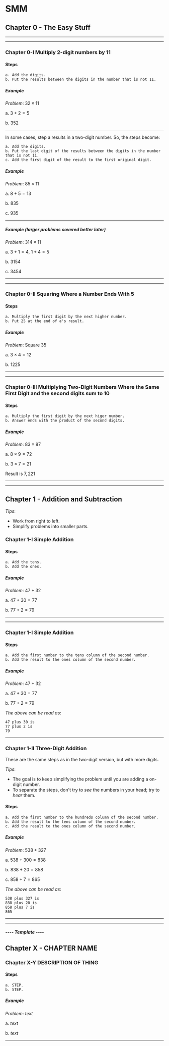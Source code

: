# SMM

## Chapter 0 - The Easy Stuff

---

---

### Chapter 0-I Multiply 2-digit numbers by 11

#### Steps

    a. Add the digits.
    b. Put the results between the digits in the number that is not 11.

##### Example

_Problem_: $32 \times 11$

a. $3 + 2 = 5$

b. $352$

---

In some cases, step a results in a two-digit number.  So, the steps become:

    a. Add the digits.
    b. Put the last digit of the results between the digits in the number that is not 11.
    c. Add the first digit of the result to the first original digit.

##### Example

_Problem_: $85 \times 11$

a. $8 + 5 = 13$

b. $835$

c. $935$

---

##### Example (larger problems covered better later)

_Problem_: $314 \times 11$

a. $3 + 1 = 4$, $1 + 4 = 5$

b. $3154$

c. $3454$

---

---

### Chapter 0-II Squaring Where a Number Ends With 5

#### Steps

    a. Multiply the first digit by the next higher number.
    b. Put 25 at the end of a's result.

##### Example

_Problem_: Square $35$

a. $3 \times 4 = 12$

b. $1225$


---

---

### Chapter 0-III Multiplying Two-Digit Numbers Where the Same First Digit and the second digits sum to 10

#### Steps

    a. Multiply the first digit by the next higer number.
    b. Answer ends with the product of the second digits.

##### Example

_Problem_: $83 \times 87$

a. $8 \times 9 = 72$

b. $3 \times 7 = 21$

Result is $7,221$

---

---

## Chapter 1 - Addition and Subtraction

_Tips_:

- Work from right to left.
- Simplify problems into smaller parts.

### Chapter 1-I Simple Addition

#### Steps

    a. Add the tens.
    b. Add the ones.

##### Example

_Problem_: $47 + 32$

a. $47 + 30 = 77$

b. $77 + 2 = 79$

---

---

### Chapter 1-I Simple Addition

#### Steps

    a. Add the first number to the tens column of the second number.
    b. Add the result to the ones column of the second number.

##### Example

_Problem_: $47 + 32$

a. $47 + 30 = 77$

b. $77 + 2 = 79$

_The above can be read as_:

    47 plus 30 is
    77 plus 2 is
    79
---

### Chapter 1-II Three-Digit Addition

These are the same steps as in the two-digit version, but with more digits.

_Tips_:

- The goal is to keep simplifying the problem until you are adding a on-digit number.
- To separate the steps, don't try to _see_ the numbers in your head; try to _hear_ them.

#### Steps

    a. Add the first number to the hundreds column of the second number.
    b. Add the result to the tens column of the second number.
    c. Add the result to the ones column of the second number.

##### Example

_Problem_: $538 + 327$

a. $538 + 300 = 838$

b. $838 + 20 = 858$

c. $858 + 7 = 865$

_The above can be read as_:

    538 plus 327 is
    838 plus 20 is
    858 plus 7 is
    865

---












---

##### ---- Template ----

## Chapter X - CHAPTER NAME

### Chapter X-Y DESCRIPTION OF THING

#### Steps

    a. STEP.
    b. STEP.

##### Example

_Problem_: $text$

a. $text$

b. $text$

---